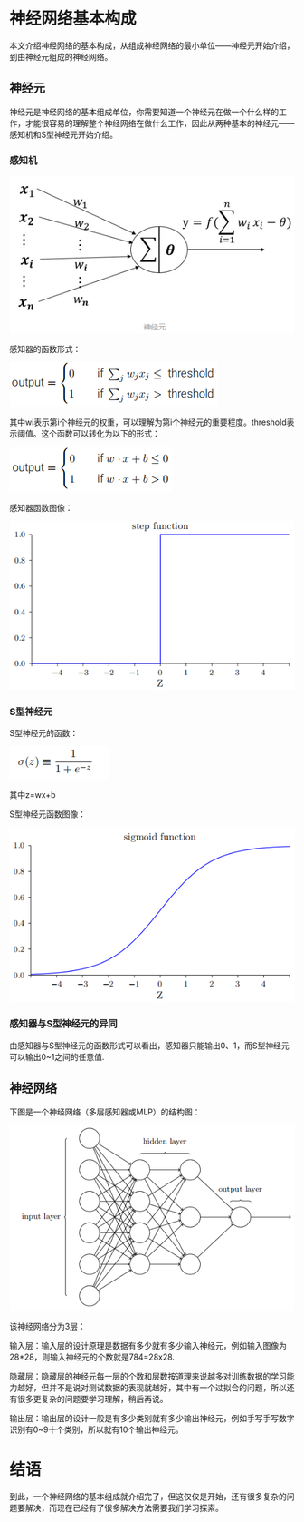 # 神经网络基本构成

​		本文介绍神经网络的基本构成，从组成神经网络的最小单位——神经元开始介绍，到由神经元组成的神经网络。

## 神经元

神经元是神经网络的基本组成单位，你需要知道一个神经元在做一个什么样的工作，才能很容易的理解整个神经网络在做什么工作，因此从两种基本的神经元——感知机和S型神经元开始介绍。

### 感知机



![](image/神经元.PNG)

感知器的函数形式：

![](image/感知器公式1.PNG)

其中wi表示第i个神经元的权重，可以理解为第i个神经元的重要程度。threshold表示阈值。这个函数可以转化为以下的形式：

![](image/感知器公式2.PNG)

感知器函数图像：

![](image/感知器函数图形.PNG)

### S型神经元

S型神经元的函数：

![](image/S型神经元公式.PNG)

其中z=wx+b

S型神经元函数图像：

![](image/Sigmoid函数图形.PNG)

### 感知器与S型神经元的异同

由感知器与S型神经元的函数形式可以看出，感知器只能输出0、1，而S型神经元可以输出0~1之间的任意值.

## 神经网络

下图是一个神经网络（多层感知器或MLP）的结构图：

![](image/神经网络结构.PNG)

该神经网络分为3层：

输入层：输入层的设计原理是数据有多少就有多少输入神经元，例如输入图像为28*28，则输入神经元的个数就是784=28x28.

隐藏层：隐藏层的神经元每一层的个数和层数按道理来说越多对训练数据的学习能力越好，但并不是说对测试数据的表现就越好，其中有一个过拟合的问题，所以还有很多更复杂的问题要学习理解，稍后再说。

输出层：输出层的设计一般是有多少类别就有多少输出神经元，例如手写手写数字识别有0~9十个类别，所以就有10个输出神经元。



# 结语

​		到此，一个神经网络的基本组成就介绍完了，但这仅仅是开始，还有很多复杂的问题要解决，而现在已经有了很多解决方法需要我们学习探索。

